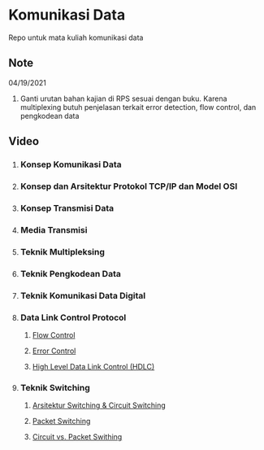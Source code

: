 # Komunikasi Data

Repo untuk mata kuliah komunikasi data

## Note
04/19/2021
1. Ganti urutan bahan kajian di RPS sesuai dengan buku. Karena multiplexing butuh penjelasan terkait error detection, flow control, dan pengkodean data

## Video

1. ### Konsep Komunikasi Data

2. ### Konsep dan Arsitektur Protokol TCP/IP dan Model OSI

3. ### Konsep Transmisi Data

4. ### Media Transmisi

5. ### Teknik Multipleksing

6. ### Teknik Pengkodean Data

7. ### Teknik Komunikasi Data Digital

8. ### Data Link Control Protocol

    1. [Flow Control](https://drive.google.com/file/d/1tdDyu7iAoxGY-Y_xKz8iFvRMlTHZTULc/view?usp=sharing)

    2. [Error Control](https://drive.google.com/file/d/1dog0V_NOgGlPTXiqwgyn53M9pT47vGNh/view?usp=sharing)

    3. [High Level Data Link Control (HDLC)](https://drive.google.com/file/d/1V4YSBybyPFXB5P3Vw4yZm7-hoSZZx8yu/view?usp=sharing)

9. ### Teknik Switching

    1. [Arsitektur Switching & Circuit Switching](https://drive.google.com/file/d/1pk40SIcRC2g4lpI7A6186QfIb9KMmta-/view?usp=sharing)

    2. [Packet Switching](https://drive.google.com/file/d/1cYubNbHnpew6c5S_QiNhWibjA0kzSZic/view?usp=sharing)

    3. [Circuit vs. Packet Swithing](https://drive.google.com/file/d/11nYCN7JzDgKTWeC_J5Ezr3lg9sFMp_Qk/view?usp=sharing)